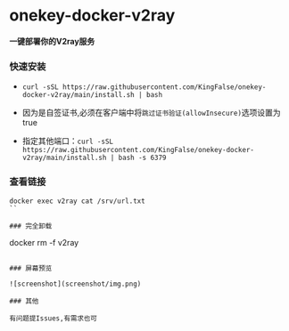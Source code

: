 # onekey-docker-v2ray

**一键部署你的V2ray服务**

### 快速安装

* `curl -sSL https://raw.githubusercontent.com/KingFalse/onekey-docker-v2ray/main/install.sh | bash`

* 因为是自签证书,必须在客户端中将`跳过证书验证(allowInsecure)`选项设置为true

* 指定其他端口：`curl -sSL https://raw.githubusercontent.com/KingFalse/onekey-docker-v2ray/main/install.sh | bash -s 6379`

### 查看链接

```
docker exec v2ray cat /srv/url.txt
``

### 完全卸载

```
docker rm -f v2ray
```

### 屏幕预览

![screenshot](screenshot/img.png)

### 其他

有问题提Issues,有需求也可
